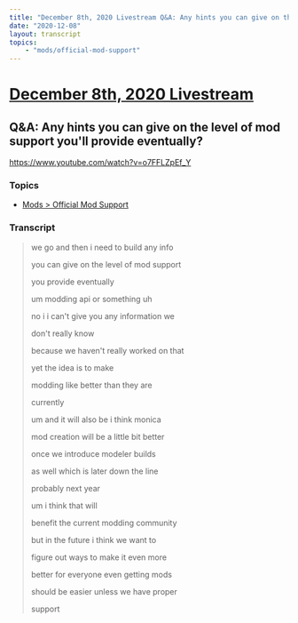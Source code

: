 ```yaml
---
title: "December 8th, 2020 Livestream Q&A: Any hints you can give on the level of mod support you'll provide eventually?"
date: "2020-12-08"
layout: transcript
topics:
    - "mods/official-mod-support"
---
```

# [December 8th, 2020 Livestream](../2020-12-08.md)
## Q&A: Any hints you can give on the level of mod support you'll provide eventually?
https://www.youtube.com/watch?v=o7FFLZpEf_Y

### Topics
* [Mods > Official Mod Support](../topics/mods/official-mod-support.md)

### Transcript

> we go and then i need to build any info
>
> you can give on the level of mod support
>
> you provide eventually
>
> um modding api or something uh
>
> no i i can't give you any information we
>
> don't really know
>
> because we haven't really worked on that
>
> yet the idea is to make
>
> modding like better than they are
>
> currently
>
> um and it will also be i think monica
>
> mod creation will be a little bit better
>
> once we introduce modeler builds
>
> as well which is later down the line
>
> probably next year
>
> um i think that will
>
> benefit the current modding community
>
> but in the future i think we want to
>
> figure out ways to make it even more
>
> better for everyone even getting mods
>
> should be easier unless we have proper
>
> support
